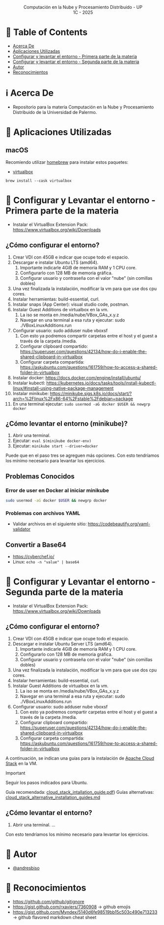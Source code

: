 <p align="center">
    Computación en la Nube y Procesamiento Distribuido - UP
    <br>
    1C - 2025
    <br>
</p>

# :pencil: Table of Contents

- [Acerca De](#about)
- [Aplicaciones Utilizadas](#applications)
- [Configurar y levantar el entorno - Primera parte de la materia](#configure_run_environment_1)
- [Configurar y levantar el entorno - Segunda parte de la materia](#configure_run_environment_2)
- [Autor](#author)
- [Reconocimientos](#acknowledgement)

# :information_source: Acerca De <a name = "about"></a>

- Repositorio para la materia Computación en la Nube y Procesamiento Distribuido de la Universidad de Palermo.

# :hammer: Aplicaciones Utilizadas <a name = "applications"></a>

## macOS

Recomiendo utilizar [homebrew](https://brew.sh/) para instalar estos paquetes:

- [virtualbox](https://formulae.brew.sh/cask/virtualbox#default)

```
brew install --cask virtualbox
```

# :hammer: Configurar y Levantar el entorno - Primera parte de la materia <a name = "configure_run_environment_1"></a>

- Instalar el VirtualBox Extension Pack: https://www.virtualbox.org/wiki/Downloads

## ¿Cómo configurar el entorno?

1. Crear VDI con 45GB e indicar que ocupe todo el espacio.
2. Descargar e instalar Ubuntu LTS (amd64).
   1. Importante indicarle 4GiB de memoria RAM y 1 CPU core.
   2. Configurarlo con 128 MB de memoria gráfica.
   3. Configurar usuario y contraseña con el valor "nube" (sin comillas dobles)
3. Una vez finalizada la instalación, modificar la vm para que use dos cpu cores.
4. Instalar herramientas: build-essential, curl.
5. Instalar snaps (App Center): visual studio code, postman.
6. Instalar Guest Additions de virtualbox en la vm.
   1. La iso se monta en /media/nube/VBox_GAs_x.y.z
   2. Navegar en una terminal a esa ruta y ejecutar: sudo ./VBoxLinuxAdditions.run
7. Configurar usuario: sudo adduser nube vboxsf
   1. Con esto ya podremos compartir carpetas entre el host y el guest a través de la carpeta /media.
   2. Configurar clipboard compartido: https://superuser.com/questions/42134/how-do-i-enable-the-shared-clipboard-in-virtualbox
   3. Configurar carpeta compartida: https://askubuntu.com/questions/161759/how-to-access-a-shared-folder-in-virtualbox
8. Instalar docker: https://docs.docker.com/engine/install/ubuntu/
9. Instalar kubectl: https://kubernetes.io/docs/tasks/tools/install-kubectl-linux/#install-using-native-package-management
10. Instalar minikube: https://minikube.sigs.k8s.io/docs/start/?arch=%2Flinux%2Fx86-64%2Fstable%2Fdebian+package
11. En una terminal ejecutar: `sudo usermod -aG docker $USER && newgrp docker`

## ¿Cómo levantar el entorno (minikube)?

1. Abrir una terminal.
2. Ejecutar: `eval $(minikube docker-env)`
3. Ejecutar: `minikube start --driver=docker`

Puede que en el paso tres se agreguen más opciones. Con esto tendríamos los mínimo necesario para levantar los ejercicios.

## Problemas Conocidos

### Error de user en Docker al iniciar minikube

```bash
sudo usermod -aG docker $USER && newgrp docker
```

### Problemas con archivos YAML

- Validar archivos en el siguiente sitio: https://codebeautify.org/yaml-validator

## Convertir a Base64

- https://cyberchef.io/
- Linux: `echo -n "value" | base64`

# :hammer: Configurar y Levantar el entorno - Segunda parte de la materia <a name = "configure_run_environment_2"></a>

- Instalar el VirtualBox Extension Pack: https://www.virtualbox.org/wiki/Downloads

## ¿Cómo configurar el entorno?

1. Crear VDI con 45GB e indicar que ocupe todo el espacio.
2. Descargar e instalar Ubuntu Server LTS (amd64).
   1. Importante indicarle 4GiB de memoria RAM y 1 CPU core.
   2. Configurarlo con 128 MB de memoria gráfica.
   3. Configurar usuario y contraseña con el valor "nube" (sin comillas dobles)
3. Una vez finalizada la instalación, modificar la vm para que use dos cpu cores.
4. Instalar herramientas: build-essential, curl.
5. Instalar Guest Additions de virtualbox en la vm.
   1. La iso se monta en /media/nube/VBox_GAs_x.y.z
   2. Navegar en una terminal a esa ruta y ejecutar: sudo ./VBoxLinuxAdditions.run
6. Configurar usuario: sudo adduser nube vboxsf
   1. Con esto ya podremos compartir carpetas entre el host y el guest a través de la carpeta /media.
   2. Configurar clipboard compartido: https://superuser.com/questions/42134/how-do-i-enable-the-shared-clipboard-in-virtualbox
   3. Configurar carpeta compartida: https://askubuntu.com/questions/161759/how-to-access-a-shared-folder-in-virtualbox

A continuación, se indican una guías para la instalación de [Apache Cloud Stack](https://cloudstack.apache.org/) en la VM.

> [!IMPORTANT]
> Seguir los pasos indicados para Ubuntu.

Guía recomendada: [cloud_stack_intallation_guide.pdf](https://github.com/andresbiso/2025_CELN/blob/main/0_resources/cloud_stack_intallation_guide.pdf))
Guías alternativas: [cloud_stack_alternative_installation_guides.md](https://github.com/andresbiso/2025_CELN/blob/main/0_resources/cloud_stack_alternative_installation_guides.md)

## ¿Cómo levantar el entorno?

1. Abrir una terminal.
   ...

Con esto tendríamos los mínimo necesario para levantar los ejercicios.

# :speech_balloon: Autor <a name = "author"></a>

- [@andresbiso](https://github.com/andresbiso)

# :tada: Reconocimientos <a name = "acknowledgement"></a>

- https://github.com/github/gitignore
- https://gist.github.com/rxaviers/7360908 -> github emojis
- https://gist.github.com/Myndex/5140d6fe98519bb15c503c490e713233 -> github flavored markdown cheat sheet
